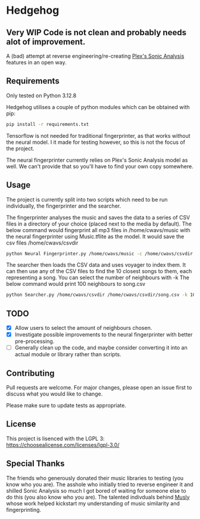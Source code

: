 # Hedgehog
## Very WIP Code is not clean and probably needs alot of improvement.

A (bad) attempt at reverse engineering/re-creating [Plex's Sonic Analysis](https://www.plex.tv/en-gb/blog/super-sonic-get-closer-to-your-music-in-plexamp/) features in an open way.

## Requirements

Only tested on Python 3.12.8

Hedgehog utilises a couple of python modules which can be obtained with pip:

```bash
pip install -r requirements.txt
```

Tensorflow is not needed for traditional fingerprinter, as that works without the neural model. I it made for testing however, so this is not the focus of the project.

The neural fingerprinter currently relies on Plex's Sonic Analysis model as well. We can't provide that so you'll have to find your own copy somewhere.

## Usage

The project is currently split into two scripts which need to be run individually, the fingerprinter and the searcher.

The fingerprinter analyses the music and saves the data to a series of CSV files in a directory of your choice (placed next to the media by default).
The below command would fingerprint all mp3 files in /home/cwavs/music with the neural fingerprinter using Music.tflite as the model. It would save the csv files /home/cwavs/csvdir

```bash
python Neural Fingerprinter.py /home/cwavs/music -c /home/cwavs/csvdir -m Music.tflite -f mp3
```

The searcher then loads the CSV data and uses voyager to index them. It can then use any of the CSV files to find the 10 closest songs to them, each representing a song. You can select the number of neighbours with -k
The below command would print 100 neighbours to song.csv

```bash
python Searcher.py /home/cwavs/csvdir /home/cwavs/csvdir/song.csv -k 100
```

## TODO

- [X] Allow users to select the amount of neighbours chosen.
- [X] Investigate possible improvements to the neural fingerprinter with better pre-processing.
- [ ] Generally clean up the code, and maybe consider converting it into an actual module or library rather than scripts.

## Contributing

Pull requests are welcome. For major changes, please open an issue first
to discuss what you would like to change.

Please make sure to update tests as appropriate.

## License

This project is lisenced with the LGPL 3: https://choosealicense.com/licenses/lgpl-3.0/

## Special Thanks

The friends who generously donated their music libraries to testing (you know who you are).
The asshole who initially tried to reverse engineer it and shilled Sonic Analysis so much I got bored of waiting for someone else to do this (you also know who you are).
The talented indivduals behind [Musly](https://www.musly.org/) whose work helped kickstart my understanding of music similarity and fingerprinting.
